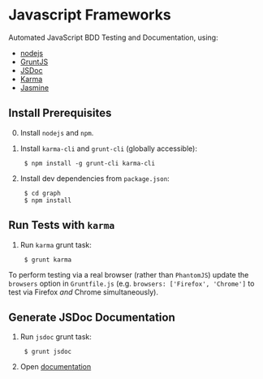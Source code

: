 # Javascript Frameworks

Automated JavaScript BDD Testing and Documentation, using:

- [nodejs](http://nodejs.org/)
- [GruntJS](http://gruntjs.com/)
- [JSDoc](http://usejsdoc.org/)
- [Karma](http://http://karma-runner.github.io/)
- [Jasmine](http://jasmine.github.io/)


## Install Prerequisites

0. Install `nodejs` and `npm`.

1. Install `karma-cli` and `grunt-cli` (globally accessible):

        $ npm install -g grunt-cli karma-cli

2. Install dev dependencies from `package.json`:

        $ cd graph
        $ npm install


## Run Tests with `karma`

1. Run `karma` grunt task:

        $ grunt karma

To perform testing via a real browser (rather than `PhantomJS`) update the
`browsers` option in `Gruntfile.js` (e.g. `browsers: ['Firefox', 'Chrome']` to
test via Firefox _and_ Chrome simultaneously).


## Generate JSDoc Documentation

1. Run `jsdoc` grunt task:

        $ grunt jsdoc

2. Open [documentation](docs/index.html)

